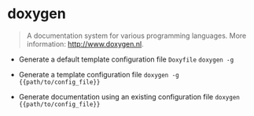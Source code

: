 # doxygen
> A documentation system for various programming languages.
> More information: <http://www.doxygen.nl>.

- Generate a default template configuration file `Doxyfile`
`doxygen -g`

- Generate a template configuration file
`doxygen -g {{path/to/config_file}}`

- Generate documentation using an existing configuration file
`doxygen {{path/to/config_file}}`
